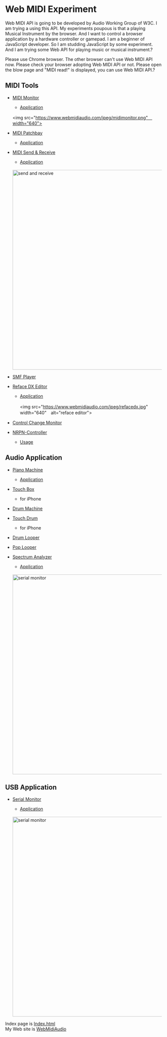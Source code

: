 # Web MIDI Experiment

Web MIDI API is going to be developed by Audio Working Group of W3C. I am trying a using this API. My experiments poupous is that a playing Musical Instrument by the browser. And I want to control a browser application by a hardware controller or gamepad. I am a beginner of JavaScript developer. So I am studding JavaScript by some experiment. And I am trying some Web API for playing music or musical instrument.?

Please use Chrome browser. The other browser can't use Web MIDI API now. Please check your browser adopting Web MIDI API or not. Please open the blow page and "MIDI read!" is displayed, you can use Web MIDI API.?

## MIDI Tools
- [MIDI Monitor](https://mikatahara.github.io/MidiMonitor/)
   
  - [Application](https://github.com/mikatahara/MidiMonitor/tree/gh-pages)
  
  <img src="https://www.webmidiaudio.com/jpeg/midimonitor.png"　width="640">

- [MIDI Patchbay](https://mikatahara.github.io/MIDI-patchbay/)
  
  - [Application](https://github.com/mikatahara/MIDI-patchbay/tree/gh-pages)

- [MIDI Send & Receive](https://mikatahara.github.io/SendReceive/)
  
  - [Application](https://github.com/mikatahara/SendReceive/tree/gh-pages)
<br><br>
  <img src="https://mikatahara.github.io/SendReceive/sendreceive.png" width="640" alt="send and receive">

- [SMF Player](https://mikatahara.github.io/SmfPlayer/)

- [Reface DX Editor](https://mikatahara.github.io/RefaceDX/)

  - [Application](https://github.com/mikatahara/RefaceDX)
<br><br>
  <img src="https://www.webmidiaudio.com/jpeg/refacedx.jpg" width="640"　alt="reface editor">

- [Control Change Monitor](https://mikatahara.github.io/ControlChangeMonitor/)

- [NRPN-Controller](https://mikatahara.github.io/NRPN-Controller/)

  - [Usage](https://github.com/mikatahara/NRPN-controller)
   

## Audio Application
- [Piano Machine](https://mikatahara.github.io/PianoMachine/)

  - [Application](https://github.com/mikatahara/PianoMachine/tree/gh-pages)

- [Touch Box](https://mikatahara.github.io/PianoMachine/touchBox.html)

  - for iPhone

- [Drum Machine](https://mikatahara.github.io/DrumMachine/)

- [Touch Drum](https://mikatahara.github.io/DrumMachine/touchDrum.html)

  - for iPhone

- [Drum Looper](https://mikatahara.github.io/DrumSequencer/)

- [Pop Looper](https://mikatahara.github.io/Pop-Looper/)

- [Spectrum Analyzer](https://github.com/mikatahara/SpeAna)

  - [Application](https://mikatahara.github.io/SpeAna/)
<br><br>

  <img src="https://www.webmidiaudio.com/jpeg/IMG_4807.png" height="640" alt="serial monitor">

## USB Application
- [Serial Monitor](https://github.com/mikatahara/SerialMonitor)

  - [Application](https://mikatahara.github.io/SerialMonitor/)
<br><br>

  <img src="https://webmidiaudio.com/jpeg/serialmonitor.jpg" width="640" alt="serial monitor">

Index page is [Index.html](https://mikatahara.github.io/)<br>
My Web site is [WebMidiAudio](https://webmidiaudio.com/)<br>

